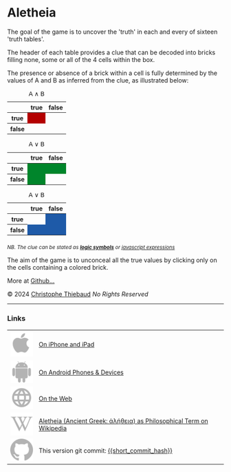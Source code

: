 # Aletheia

The goal of the game is to uncover the 'truth' in each and every of sixteen 'truth tables'.

The header of each table provides a clue that can be decoded into bricks filling none, some or all of the 4 cells within the box.

The presence or absence of a brick within a cell is fully determined by the values of A and B as inferred from the clue, as illustrated below:

<div id="tables" class="center-children the-font-for-tables d-flex justify-content-around">
    <div id="element3" data-function="α &amp; β">
        <table class="table inline table-sm caption-top table-borderless">
            <caption id="AetB" class="text-center">𝖠 ∧ 𝖡</caption>
            <thead id="thead3">
                <tr>
                    <th style="display: table-cell;">
                        <div class="diagonal-line">&nbsp;</div>
                    </th>
                    <th style="display: table-cell;">true</th>
                    <th style="display: table-cell;">false</th>
                </tr>
            </thead>
            <tbody id="tbody3">
                <tr>
                    <th style="display: table-cell;">
                        <div class="vertical-text">true</div>
                    </th>
                    <td class="true" style="background-color: rgb(180, 0, 0); color: rgb(165, 0, 0);"></td>
                    <td class="false translucent" style="background-color: transparent;"></td>
                </tr>
                <tr>
                    <th style="display: table-cell;">
                        <div class="vertical-text">false</div>
                    </th>
                    <td class="false translucent" style="background-color: transparent;"></td>
                    <td class="false translucent" style="background-color: transparent;"></td>
                </tr>
            </tbody>
        </table>
    </div>
    <div id="element15" data-function="α | β">
        <table class="table inline table-sm caption-top table-borderless">
            <caption id="AouB" class="text-center">𝖠 ∨ 𝖡</caption>
            <thead id="thead15">
                <tr>
                    <th style="display: table-cell;">
                        <div class="diagonal-line">&nbsp;</div>
                    </th>
                    <th style="display: table-cell;">true</th>
                    <th style="display: table-cell;">false</th>
                </tr>
            </thead>
            <tbody id="tbody15">
                <tr>
                    <th style="display: table-cell;">
                        <div class="vertical-text">true</div>
                    </th>
                    <td class="true" style="background-color: rgb(0, 133, 43); color: rgb(0, 118, 38);"></td>
                    <td class="true" style="background-color: rgb(0, 133, 43); color: rgb(0, 118, 38);"></td>
                </tr>
                <tr>
                    <th style="display: table-cell;">
                        <div class="vertical-text">false</div>
                    </th>
                    <td class="true" style="background-color: rgb(0, 133, 43); color: rgb(0, 118, 38);"></td>
                    <td class="false translucent" style="background-color: transparent;"></td>
                </tr>
            </tbody>
        </table>
    </div>
    <div id="element17" data-function="!α | !β">
        <table class="table inline table-sm caption-top table-borderless">
            <caption id="nonAounonB" class="text-center"><span class="negation canonical">𝖠</span> ∨ <span class="negation canonical">𝖡</span></caption>
            <thead id="thead17">
                <tr>
                    <th style="display: table-cell;">
                        <div class="diagonal-line">&nbsp;</div>
                    </th>
                    <th style="display: table-cell;">true</th>
                    <th style="display: table-cell;">false</th>
                </tr>
            </thead>
            <tbody id="tbody17">
                <tr>
                    <th style="display: table-cell;">
                        <div class="vertical-text">true</div>
                    </th>
                    <td class="false translucent" style="background-color: transparent;"></td>
                    <td class="true" style="background-color: rgb(30, 90, 168); color: rgb(28, 83, 155);"></td>
                </tr>
                <tr>
                    <th style="display: table-cell;">
                        <div class="vertical-text">false</div>
                    </th>
                    <td class="true" style="background-color: rgb(30, 90, 168); color: rgb(28, 83, 155);"></td>
                    <td class="true" style="background-color: rgb(30, 90, 168); color: rgb(28, 83, 155);"></td>
                </tr>
            </tbody>
        </table>
    </div>
</div>

<!--
[logic symbols](https://en.wikipedia.org/wiki/List_of_logic_symbols)
[javascript expressions](https://en.wikipedia.org/wiki/List_of_logic_symbols)
-->

<sub><i>NB. The clue can be stated as 
<a id="logic_symbols" class="logic_symbols_OR_javascript_expressions" href="#" style="font-weight: bold;">logic symbols</a>
or 
<a id="javascript_expressions" class="logic_symbols_OR_javascript_expressions" href="#">javascript expressions</a>
</i>
</sub>

The aim of the game is to unconceal all the true values ​​by clicking only on the cells containing a colored brick.

<!---
Making mistakes doesn't hurt, but striving for accuracy enhances the overall enjoyment of the game, particularly with the textual and auditory rewards when finished.
-->

More at [Github&hellip;](https://github.com/cthiebaud/truth/blob/main/README.md)

&copy; 2024 [Christophe Thiebaud](https://cthiebaud.com/) *No Rights Reserved*

---

### Links

|                                                          |                                                                                                                        |
| :------------------------------------------------------- | :--------------------------------------------------------------------------------------------------------------------- |
| ![Apple App Store](assets/svg/Apple_logo_grey.svg)       | [On iPhone and iPad](https://apps.apple.com/us/app/aletheia-by-%C3%A6quologica/id6476017817)                           |
| ![Android App Store](assets/svg/android-svgrepo-com.svg) | [On Android Phones & Devices](https://play.google.com/store/apps/details?id=com.cthiebaud.aletheia.twa)                |
| ![WWW](assets/svg/internet-svgrepo-com.svg)              | [On the Web](https://aletheia.cthiebaud.com/)                                                                          |
| ![aletheia](assets/svg/Wikipedia's_W.svg)                | [Aletheia (Ancient Greek: ἀλήθεια) as Philosophical Term on Wikipedia ](https://en.wikipedia.org/wiki/Aletheia)        |
| ![Github](assets/svg/github.svg)                         | This version git commit: [{{short_commit_hash}}](https://github.com/cthiebaud/truth/commit/{{commit_hash}})            |

